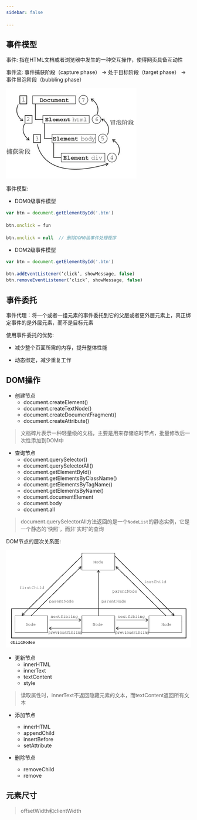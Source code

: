 ```yaml
---
sidebar: false

---
```


## 事件模型
事件: 指在HTML文档或者浏览器中发生的一种交互操作，使得网页具备互动性

事件流: 事件捕获阶段（capture phase） -> 处于目标阶段（target phase） -> 事件冒泡阶段（bubbling phase）

![](./assets/event.png)

事件模型:

- DOM0级事件模型

```js
var btn = document.getElementById('.btn')

btn.onclick = fun

btn.onclick = null  // 删除DOM0级事件处理程序

```

- DOM2级事件模型

```js
var btn = document.getElementById('.btn')

btn.addEventListener(‘click’, showMessage, false)
btn.removeEventListener(‘click’, showMessage, false)

```

## 事件委托
事件代理：将一个或者一组元素的事件委托到它的父层或者更外层元素上，真正绑定事件的是外层元素，而不是目标元素

使用事件委托的优势:

- 减少整个页面所需的内存，提升整体性能

- 动态绑定，减少重复工作

## DOM操作
- 创建节点
  - document.createElement()
  - document.createTextNode()
  - document.createDocumentFragment()
  - document.createAttribute()

> 文档碎片表示一种轻量级的文档，主要是用来存储临时节点，批量修改后一次性添加到DOM中

- 查询节点
  - document.querySelector()
  - document.querySelectorAll() 
  - document.getElementById()
  - document.getElementsByClassName()
  - document.getElementsByTagName()
  - document.getElementsByName()
  - document.documentElement
  - document.body 
  - document.all

> document.querySelectorAll方法返回的是一个`NodeList`的静态实例，它是一个静态的'快照'，而非'实时'的查询

DOM节点的层次关系图:

![](./assets/node.png)

- 更新节点
  - innerHTML
  - innerText
  - textContent
  - style

> 读取属性时，innerText不返回隐藏元素的文本，而textContent返回所有文本

- 添加节点
  - innerHTML
  - appendChild
  - insertBefore
  - setAttribute

- 删除节点
  - removeChild
  - remove 


## 元素尺寸

> offsetWidth和clientWidth
